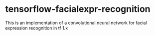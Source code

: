 # tensorflow-facialexpr-recognition
This is an implementation of a convolutional neural network for facial expression recognition in tf 1.x
